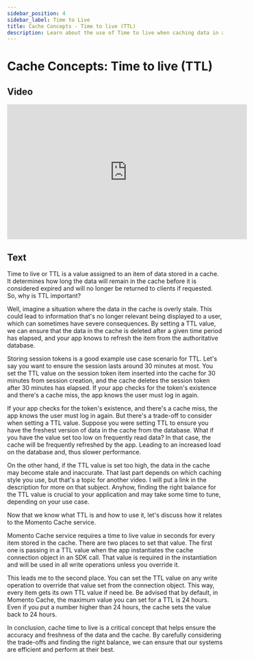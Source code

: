 ```yaml
---
sidebar_position: 4
sidebar_label: Time to Live
title: Cache Concepts - Time to live (TTL)
description: Learn about the use of Time to live when caching data in a high speed serverless managed cache. 
---
```


# Cache Concepts: Time to live (TTL)

## Video
<iframe width="560" height="315" src="https://www.youtube.com/embed/FDmk6RP8-b0" title="YouTube video player" frameborder="0" allow="accelerometer; autoplay; clipboard-write; encrypted-media; gyroscope; picture-in-picture; web-share" allowfullscreen></iframe>

## Text
Time to live or TTL is a value assigned to an item of data stored in a cache. It determines how long the data will remain in the cache before it is considered expired and will no longer be returned to clients if requested. So, why is TTL important?

Well, imagine a situation where the data in the cache is overly stale. This could lead to information that's no longer relevant being displayed to a user, which can sometimes have severe consequences. By setting a TTL value, we can ensure that the data in the cache is   deleted after a given time period has elapsed, and your app knows to refresh the item from the authoritative database.

Storing session tokens is a good example use case scenario for TTL. Let's say you want to ensure the session lasts around 30 minutes at most. You set the TTL value on the session token item inserted into the cache for 30 minutes from session creation, and the cache deletes the session token after 30 minutes has elapsed. If your app checks for the token's existence and there's a cache miss, the app knows the user must log in again.

If your app checks for the token's existence, and there's a cache miss, the app knows the user must log in again. But there's a trade-off to consider when setting a TTL value. Suppose you were setting TTL to ensure you have the freshest version of data in the cache from the database. What if you have the value set too low on frequently read data? In that case, the cache will be frequently refreshed by the app. Leading to an increased load on the database and, thus slower performance.

On the other hand, if the TTL value is set too high, the data in the cache may become stale and inaccurate. That last part depends on which caching style you use, but that's a topic for another video. I will put a link in the description for more on that subject. Anyhow, finding the right balance for the TTL value is crucial to your application and may take some time to tune, depending on your use case.

Now that we know what TTL is and how to use it, let's discuss how it relates to the Momento Cache service.

Momento Cache service requires a time to live value in seconds for every item stored in the cache. There are two places to set that value. The first one is passing in a TTL value when the app instantiates the cache connection object in an SDK call. That value is required in the instantiation and will be used in all write operations unless you override it.

This leads me to the second place. You can set the TTL value on any write operation to override that value set from the connection object. This way, every item gets its own TTL value if need be. Be advised that by default, in Momento Cache, the maximum value you can set for a TTL is 24 hours. Even if you put a number higher than 24 hours, the cache sets the value back to 24 hours.

In conclusion, cache time to live is a critical concept that helps ensure the accuracy and freshness of the data and the cache. By carefully considering the trade-offs and finding the right balance, we can ensure that our systems are efficient and perform at their best.
